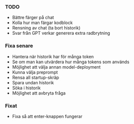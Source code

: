 ### TODO

* Bättre färger på chat
* Kolla hur man färgar kodblock
* Rensning av chat (ta bort historik)
* Svar från GPT verkar generera extra radbrytning

### Fixa senare
* Hantera när historik har för många token
* Se om man kan utvärdera hur många tokens som används
* Möjlighet att välja annan model-deployment
* Kunna välja preprompt
* Rensa all startup-skräp
* Spara undan historik
* Söka i historik
* Möjlighet att avbryta fråga

### Fixat 
* Fixa så att enter-knappen fungerar

